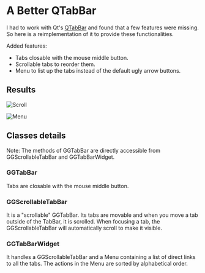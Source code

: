 # A Better QTabBar

I had to work with Qt's [QTabBar](http://doc.qt.io/qt-5/qtabbar.html) and found that a few features were missing.
So here is a reimplementation of it to provide these functionalities.

Added features:

* Tabs closable with the mouse middle button.
* Scrollable tabs to reorder them.
* Menu to list up the tabs instead of the default ugly arrow buttons.


## Results

![Scroll](http://imgur.com/hJEuOmS.gif)

![Menu](http://i.imgur.com/w5oU0v7.gif)


## Classes details

Note: The methods of GGTabBar are directly accessible from GGScrollableTabBar and GGTabBarWidget.

### GGTabBar
Tabs are closable with the mouse middle button.

### GGScrollableTabBar
It is a "scrollable" GGTabBar.
Its tabs are movable and when you move a tab outside of the TabBar, it is scrolled.
When focusing a tab, the GGScrollableTabBar will automatically scroll to make it visible.

### GGTabBarWidget
It handles a GGScrollableTabBar and a Menu containing a list of direct links to all the tabs.
The actions in the Menu are sorted by alphabetical order.
